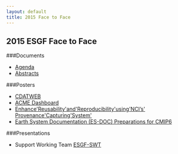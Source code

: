 ```yaml
---
layout: default
title: 2015 Face to Face
---
```


## 2015 ESGF Face to Face

###Documents
* [Agenda][agenda]
* [Abstracts][abstracts]


###Posters
* [CDATWEB][cdatweb]
* [ACME Dashboard][dashboard]
* [Enhance'Reusability'and'Reproducibility'using'NCI’s' Provenance'Capturing'System'][enchanced]
* [Earth System Documentation (ES-DOC) Preparations for CMIP6][es-doc]

###Presentations
* Support Working Team [ESGF-SWT][swt]

[agenda]: media/pdf/2015-ESGF-Agenda.pdf 
[abstracts]: media/pdf/2015-ESGF-Abstacts.pdf 

[cdatweb]: media/pdf/2015-F2F-posters/ACME_CDATWEB.pdf
[dashboard]: media/pdf/2015-F2F-posters/ACME_Dashboard.pdf
[enchanced]: media/pdf/2015-F2F-posters/enhance-reusability-and-reproducibility.pdf
[es-doc]: media/pdf/2015-F2F-posters/ES-DOC-pre-for-cmip6.pdf

[swt]: media/pdf/2015-F2F-presentations/esgf-swt-2015.pdf 

